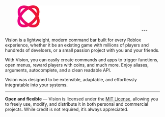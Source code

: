 <p align="center">
  <img width="400" height="auto" src="./github-assets/vision-dark-theme.svg#gh-dark-mode-only"
    ### *Redefine how you interact with your code*
</p>
---

Vision is a lightweight, modern command bar built for every Roblox experience, whether it be an existing game with millions of players and hundreds of develoers, or a small passion project with you and your friends.

With Vision, you can easily create commands and apps to trigger functions, open menus, reward players with coins, and much more. Enjoy aliases, arguments, autocomplete, and a clean readable API. 

Vision was designed to be extensible, adaptable, and effortlessly integratable into your systems.

---

**Open and flexible** — Vision is licensed under the [MIT License](https://choosealicense.com/licenses/mit/), allowing you to freely use, modify, and distribute it in both personal and commercial projects. While credit is not required, it’s always appreciated.
